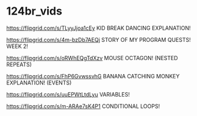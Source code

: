 # 124br_vids

https://flipgrid.com/s/TLyyJjoa1cEy KID BREAK DANCING EXPLANATION!

https://flipgrid.com/s/4m-bzDb7AEQj STORY OF MY PROGRAM QUESTS! WEEK 2!

https://flipgrid.com/s/oRWhEQgTdXzv MOUSE OCTAGON! (NESTED REPEATS)

https://flipgrid.com/s/FhP6GvwssvhG BANANA CATCHING MONKEY EXPLANATION! (EVENTS)

https://flipgrid.com/s/uuEPWtLtdLyu VARIABLES!

https://flipgrid.com/s/m-ARAe7sK4P1 CONDITIONAL LOOPS!
